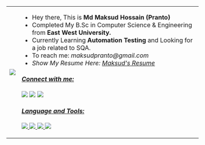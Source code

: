 <table>
  <tr>
    <td><img src="https://media.tenor.com/images/6a8af21b1c26b8b11647d857985dd5ce/tenor.gif"></td>
    <td>
      <ul>
        <li>Hey there, This is <strong>Md Maksud Hossain (Pranto)</strong></li>
        <li>Completed My B.Sc in Computer Science & Engineering from <strong>East West University.</strong></li>
        <li>Currently Learning <b>Automation Testing</b> and Looking for a job related to SQA.</li>
        <li>To reach me: <i>maksudpranto@gmail.com<i/></li>
        <li>Show My Resume Here: <a href = "https://maksudpranto.github.io/maksud_pranto/"</a> Maksud's Resume</li>
      </ul>
      <h4>Connect with me:</h4>
      <a href = "https://www.linkedin.com/in/mhpranto//"><img src="https://img.icons8.com/fluent/48/000000/linkedin.png"/></a>
      <a href = "https://www.facebook.com/pranto005/"><img src="https://img.icons8.com/fluent/50/000000/facebook-new.png"/></a>
      <a href = "https://www.instagram.com/pranto.myself/"><img src="https://img.icons8.com/fluent/48/000000/instagram-new.png"/>
        
  <h4>Language and Tools:</h4>
<p>
    <a href="https://www.python.org" target="_blank"> <img src="https://img.icons8.com/color/48/000000/python.png"/> </a>
    <a href="https://www.selenium.dev/" target="_blank"> <img src="https://img.icons8.com/fluent/48/000000/selenium-test-automation.png"/> </a>
    <a href="https://www.w3schools.com/sql/sql_intro.asp" target="_blank"> <img src="https://img.icons8.com/color-glass/48/000000/sql.png"/> </a>
    <a href="https://www.w3schools.com/html/" target="_blank"> <img src="https://img.icons8.com/color/48/000000/html-5--v1.png"/> </a>
</p>

  </tr>
</table>
